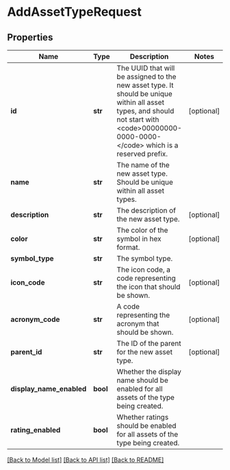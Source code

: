 # AddAssetTypeRequest

## Properties
Name | Type | Description | Notes
------------ | ------------- | ------------- | -------------
**id** | **str** | The UUID that will be assigned to the new asset type. It should be unique within all asset types, and should not start with &lt;code&gt;00000000-0000-0000-&lt;/code&gt; which is a reserved prefix. | [optional] 
**name** | **str** | The name of the new asset type. Should be unique within all asset types. | 
**description** | **str** | The description of the new asset type. | [optional] 
**color** | **str** | The color of the symbol in hex format. | [optional] 
**symbol_type** | **str** | The symbol type. | 
**icon_code** | **str** | The icon code, a code representing the icon that should be shown. | [optional] 
**acronym_code** | **str** | A code representing the acronym that should be shown. | [optional] 
**parent_id** | **str** | The ID of the parent for the new asset type. | [optional] 
**display_name_enabled** | **bool** | Whether the display name should be enabled for all assets of the type being created. | 
**rating_enabled** | **bool** | Whether ratings should be enabled for all assets of the type being created. | 

[[Back to Model list]](../README.md#documentation-for-models) [[Back to API list]](../README.md#documentation-for-api-endpoints) [[Back to README]](../README.md)


